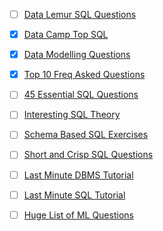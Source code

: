 - [ ] [Data Lemur SQL Questions](https://datalemur.com/questions?category=SQL)

- [x] [Data Camp Top SQL](datacamp.com/blog/top-sql-interview-questions-and-answers-for-beginners-and-intermediate-practitioners)

- [x] [Data Modelling Questions](https://www.softwaretestinghelp.com/data-modeling-interview-questions-answers/)

- [x] [Top 10 Freq Asked Questions](http://java67.blogspot.com.by/2013/04/10-frequently-asked-sql-query-interview-questions-answers-database.html)

- [ ] [45 Essential SQL Questions](https://www.toptal.com/sql/interview-questions)

- [ ] [Interesting SQL Theory](http://www.indiabix.com/technical/sql-server-common-questions/)

- [ ] [Schema Based SQL Exercises](https://github.com/XD-DENG/SQL-exercise)

- [ ] [Short and Crisp SQL Questions](http://www.tutorialspoint.com/sql/sql_interview_questions.htm)

- [ ] [Last Minute DBMS Tutorial](https://www.geeksforgeeks.org/dbms/?ref=lbp)

- [ ] [Last Minute SQL Tutorial](https://www.geeksforgeeks.org/sql-tutorial/?ref=lbp)

- [ ] [Huge List of ML Questions](https://github.com/alexeygrigorev/data-science-interviews/tree/master)
